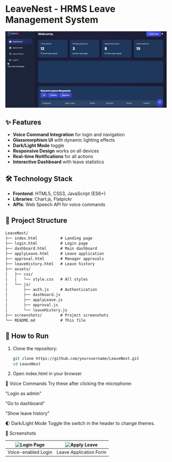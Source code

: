 # LeaveNest - HRMS Leave Management System

![LeaveNest Screenshot](./screenshots/dashboard.png)

## ✨ Features
- **Voice Command Integration** for login and navigation
- **Glassmorphism UI** with dynamic lighting effects
- **Dark/Light Mode** toggle
- **Responsive Design** works on all devices
- **Real-time Notifications** for all actions
- **Interactive Dashboard** with leave statistics

## 🛠 Technology Stack
- **Frontend**: HTML5, CSS3, JavaScript (ES6+)
- **Libraries**: Chart.js, Flatpickr
- **APIs**: Web Speech API for voice commands

## 📂 Project Structure
```
LeaveNest/
├── index.html          # Landing page
├── login.html          # Login page
├── dashboard.html      # Main dashboard
├── applyLeave.html     # Leave application
├── approval.html       # Manager approvals
├── leaveHistory.html   # Leave history
├── assets/
│   ├── css/
│   │   └── style.css   # All styles
│   └── js/
│       ├── auth.js     # Authentication
│       ├── dashboard.js
│       ├── applyLeave.js
│       ├── approval.js
│       └── leaveHistory.js
├── screenshots/        # Project screenshots
└── README.md           # This file
```

## 🚀 How to Run
1. Clone the repository:
   ```bash
   git clone https://github.com/yourusername/LeaveNest.git
   cd LeaveNest


2. Open index.html in your browser


🎤 Voice Commands
Try these after clicking the microphone:

"Login as admin"

"Go to dashboard"

"Show leave history"


🌓 Dark/Light Mode
Toggle the switch in the header to change themes.


📸 Screenshots

| ![Login Page](./screenshots/login.png) | ![Apply Leave](./screenshots/apply-leave.png) |
|----------------------------------------|-----------------------------------------------|
| Voice-enabled Login                    | Leave Application Form                        |
